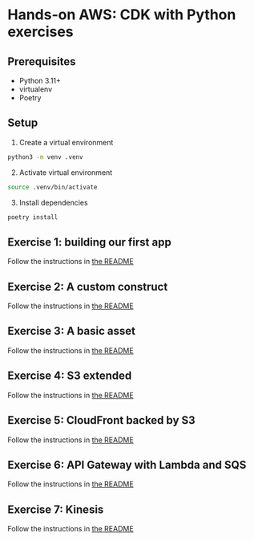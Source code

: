 # Hands-on AWS: CDK with Python exercises

## Prerequisites

- Python 3.11+
- virtualenv
- Poetry

## Setup

1. Create a virtual environment

```bash
python3 -m venv .venv
```

2. Activate virtual environment

```bash
source .venv/bin/activate
```

3. Install dependencies

```bash
poetry install
```

## Exercise 1: building our first app

Follow the instructions in [the README](./01-my-first-stack/README.md)

## Exercise 2: A custom construct

Follow the instructions in [the README](./02-custom-construct/README.md)

## Exercise 3: A basic asset

Follow the instructions in [the README](./03-basic-asset/README.md)

## Exercise 4: S3 extended

Follow the instructions in [the README](./04-s3-extended/README.md)

## Exercise 5: CloudFront backed by S3

Follow the instructions in [the README](./05-cloudfront-s3/README.md)

## Exercise 6: API Gateway with Lambda and SQS

Follow the instructions in [the README](./06-gateway-lambda-sqs/README.md)

## Exercise 7: Kinesis

Follow the instructions in [the README](./07-kinesis/README.md)
